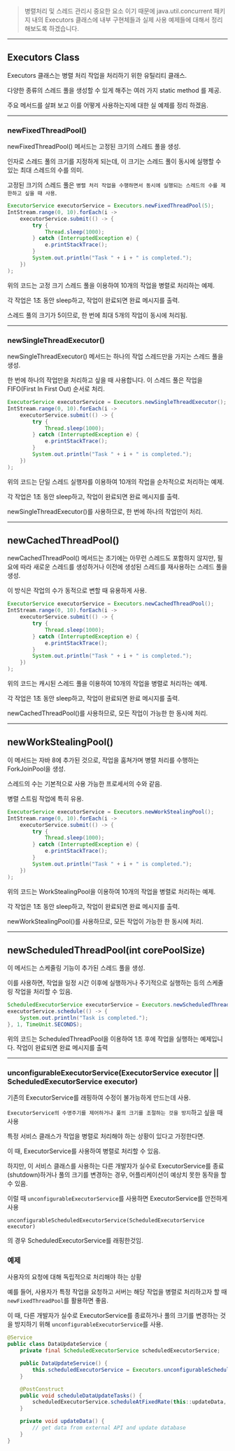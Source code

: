 
>병렬처리 및 스레드 관리시 중요한 요소 이기 때문에 java.util.concurrent 패키지 내의 Executors 클래스에 내부 구현체들과 실제 사용 예제들에 대해서 정리해보도록 하겠습니다. 

---

## Executors Class

Executors 클래스는 병렬 처리 작업을 처리하기 위한 유틸리티 클래스.

다양한 종류의 스레드 풀을 생성할 수 있게 해주는 여러 가지 static method 를 제공.

주요 메서드를 살펴 보고 이를 어떻게 사용하는지에 대한 실 예제를 정리 하겠음.

---

### newFixedThreadPool()

newFixedThreadPool() 메서드는 고정된 크기의 스레드 풀을 생성. 

인자로 스레드 풀의 크기를 지정하게 되는데, 이 크기는 스레드 풀이 동시에 실행할 수 있는 최대 스레드의 수를 의미. 

고정된 크기의 스레드 풀은 `병렬 처리 작업을 수행하면서 동시에 실행되는 스레드의 수를 제한하고 싶을 때 사용`.

```java
ExecutorService executorService = Executors.newFixedThreadPool(5);
IntStream.range(0, 10).forEach(i -> 
    executorService.submit(() -> {
        try {
            Thread.sleep(1000);
        } catch (InterruptedException e) {
            e.printStackTrace();
        }
        System.out.println("Task " + i + " is completed.");
    })
);

```


위의 코드는 고정 크기 스레드 풀을 이용하여 10개의 작업을 병렬로 처리하는 예제.

각 작업은 1초 동안 sleep하고, 작업이 완료되면 완료 메시지를 출력.

스레드 풀의 크기가 5이므로, 한 번에 최대 5개의 작업이 동시에 처리됨.

---

### newSingleThreadExecutor()

newSingleThreadExecutor() 메서드는 하나의 작업 스레드만을 가지는 스레드 풀을 생성. 

한 번에 하나의 작업만을 처리하고 싶을 때 사용합니다. 이 스레드 풀은 작업을 FIFO(First In First Out) 순서로 처리.

```java
ExecutorService executorService = Executors.newSingleThreadExecutor();
IntStream.range(0, 10).forEach(i -> 
    executorService.submit(() -> {
        try {
            Thread.sleep(1000);
        } catch (InterruptedException e) {
            e.printStackTrace();
        }
        System.out.println("Task " + i + " is completed.");
    })
);
```

위의 코드는 단일 스레드 실행자를 이용하여 10개의 작업을 순차적으로 처리하는 예제. 

각 작업은 1초 동안 sleep하고, 작업이 완료되면 완료 메시지를 출력.

newSingleThreadExecutor()를 사용하므로, 한 번에 하나의 작업만이 처리.

---

## newCachedThreadPool()

newCachedThreadPool() 메서드는 초기에는 아무런 스레드도 포함하지 않지만, 필요에 따라 새로운 스레드를 생성하거나 이전에 생성된 스레드를 재사용하는 스레드 풀을 생성. 

이 방식은 작업의 수가 동적으로 변할 때 유용하게 사용.

```java
ExecutorService executorService = Executors.newCachedThreadPool();
IntStream.range(0, 10).forEach(i -> 
    executorService.submit(() -> {
        try {
            Thread.sleep(1000);
        } catch (InterruptedException e) {
            e.printStackTrace();
        }
        System.out.println("Task " + i + " is completed.");
    })
);
```

위의 코드는 캐시된 스레드 풀을 이용하여 10개의 작업을 병렬로 처리하는 예제.

각 작업은 1초 동안 sleep하고, 작업이 완료되면 완료 메시지를 출력.

newCachedThreadPool()를 사용하므로, 모든 작업이 가능한 한 동시에 처리.

---

## newWorkStealingPool()

이 메서드는 자바 8에 추가된 것으로, 작업을 훔쳐가며 병렬 처리를 수행하는 ForkJoinPool을 생성. 

스레드의 수는 기본적으로 사용 가능한 프로세서의 수와 같음.

병렬 스트림 작업에 특히 유용.

```java
ExecutorService executorService = Executors.newWorkStealingPool();
IntStream.range(0, 10).forEach(i ->
    executorService.submit(() -> {
        try {
            Thread.sleep(1000);
        } catch (InterruptedException e) {
            e.printStackTrace();
        }
        System.out.println("Task " + i + " is completed.");
    })
);
```

위의 코드는 WorkStealingPool을 이용하여 10개의 작업을 병렬로 처리하는 예제.

각 작업은 1초 동안 sleep하고, 작업이 완료되면 완료 메시지를 출력.

newWorkStealingPool()를 사용하므로, 모든 작업이 가능한 한 동시에 처리.

---

## newScheduledThreadPool(int corePoolSize)

이 메서드는 스케줄링 기능이 추가된 스레드 풀을 생성.

이를 사용하면, 작업을 일정 시간 이후에 실행하거나 주기적으로 실행하는 등의 스케줄링 작업을 처리할 수 있음.

```java
ScheduledExecutorService executorService = Executors.newScheduledThreadPool(5);
executorService.schedule(() -> {
    System.out.println("Task is completed.");
}, 1, TimeUnit.SECONDS);

```

위의 코드는 ScheduledThreadPool을 이용하여 1초 후에 작업을 실행하는 예제입니다. 작업이 완료되면 완료 메시지를 출력

---

### unconfigurableExecutorService(ExecutorService executor || ScheduledExecutorService executor)

기존의 ExecutorService를 래핑하여 수정이 불가능하게 만드는데 사용.

`ExecutorService의 수명주기를 제어하거나 풀의 크기를 조절하는 것을 방지`하고 싶을 때 사용

특정 서비스 클래스가 작업을 병렬로 처리해야 하는 상황이 있다고 가정한다면. 

이 때, ExecutorService를 사용하여 병렬로 처리할 수 있음.

하지만, 이 서비스 클래스를 사용하는 다른 개발자가 실수로 ExecutorService를 종료(shutdown)하거나 풀의 크기를 변경하는 경우, 어플리케이션이 예상치 못한 동작을 할 수 있음.

이럴 때 `unconfigurableExecutorService`를 사용하면 ExecutorService를 안전하게 사용

`unconfigurableScheduledExecutorService(ScheduledExecutorService executor)`

의 경우  ScheduledExecutorService를 래핑한것임.

### 예제

사용자의 요청에 대해 독립적으로 처리해야 하는 상황

예를 들어, 사용자가 특정 작업을 요청하고 서버는 해당 작업을 병렬로 처리하고자 할 때 `newFixedThreadPool`를 활용하면 좋음.

이 때, 다른 개발자가 실수로 ExecutorService를 종료하거나 풀의 크기를 변경하는 것을 방지하기 위해 `unconfigurableExecutorService`를 사용.


```java
@Service
public class DataUpdateService {
    private final ScheduledExecutorService scheduledExecutorService;

    public DataUpdateService() {
        this.scheduledExecutorService = Executors.unconfigurableScheduledExecutorService(Executors.newScheduledThreadPool(2));
    }

    @PostConstruct
    public void scheduleDataUpdateTasks() {
        scheduledExecutorService.scheduleAtFixedRate(this::updateData, 0, 10, TimeUnit.SECONDS);
    }

    private void updateData() {
        // get data from external API and update database
    }
}
```
